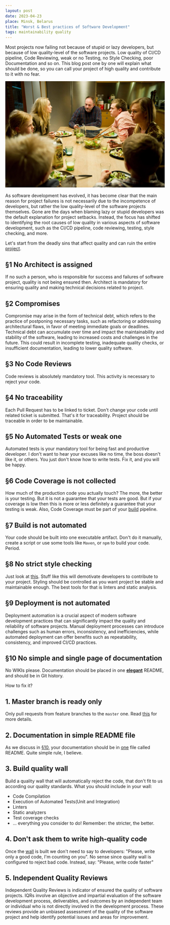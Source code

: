 ```yaml
---
layout: post
date: 2023-04-23
place: Minsk, Belarus
title: "Worst & Best practices of Software Development"
tags: maintainability quality
---
```


Most projects now failing not because of stupid or lazy developers, but because of low quality-level of the software
projects.
Low quality of CI/CD pipeline, Code Reviewing, weak or no Testing, no Style Checking, poor Documentation and so on.
This blog post one by one will explain what should be done, so you can call your project of high quality and contribute
to it with no fear.

<!--more-->

<img src="/images/2023/04/broen-dinner.png">

As software development has evolved, it has become clear that the main reason for project failures is not necessarily
due to the incompetence of developers, but rather the low quality-level of the software projects themselves.
Gone are the days when blaming lazy or stupid developers was the default explanation for project setbacks.
Instead, the focus has shifted to identifying the root causes of low quality in various aspects of software development,
such as the CI/CD pipeline, code reviewing, testing, style checking, and more.

Let's start from the deadly sins that affect quality and can ruin the
entire [project](https://h1alexbel.github.io/2023/01/21/maintainable-project-template.html).

## §1 No Architect is assigned

If no such a person, who is responsible for success and failures of software project, quality is not being ensured then.
Architect is mandatory for ensuring quality and making technical decisions related to project.

## §2 Compromises

Compromise may arise in the form of technical debt, which refers to the practice of postponing necessary tasks,
such as refactoring or addressing architectural flaws, in favor of meeting immediate goals or deadlines.
Technical debt can accumulate over time and impact the maintainability and stability of the software,
leading to increased costs and challenges in the future.
This could result in incomplete testing, inadequate quality checks,
or insufficient documentation, leading to lower quality software.

## §3 No Code Reviews

Code reviews is absolutely mandatory tool.
This activity is necessary to reject your code.

## §4 No traceability

Each Pull Request has to be linked to ticket.
Don't change your code until related ticket is submitted.
That's it for traceability.
Project should be traceable in order to be maintainable.

## §5 No Automated Tests or weak one

Automated tests is your mandatory tool for being fast and productive developer.
I don't want to hear your excuses like no time, the boss doesn't like it, or others.
You just don't know how to write tests.
Fix it, and you will be happy.

## §6 Code Coverage is not collected

How much of the production code you actually touch?
The more, the better is your testing.
But it is not a guarantee that your tests are good.
But if your coverage is low then this is more or less definitely a guarantee that your testing is weak.
Also, Code Coverage must be part of your [build](#7-build-is-not-automated) pipeline.

## §7 Build is not automated

Your code should be built into one executable artifact.
Don't do it manually, create a script or use some tools like `Maven`, or `npm` to build your code.
Period.

## §8 No strict style checking

Just look at [this](https://github.com/is/jsch/blob/master/src/main/java/com/jcraft/jsch/ChannelSession.java#L234-L263).
Stuff like this will demotivate developers to contribute to your project.
Styling should be controlled as you want project be stable and maintainable enough.
The best tools for that is linters and static analysis.

## §9 Deployment is not automated

Deployment automation is a crucial aspect of modern software development practices
that can significantly impact the quality and reliability of software projects.
Manual deployment processes can introduce challenges such as human errors, inconsistency,
and inefficiencies, while automated deployment can offer benefits such as repeatability, consistency,
and improved CI/CD practices.

## §10 No simple and single page of documentation

No WIKIs please.
Documentation should be placed in one [**elegant**](https://www.yegor256.com/2019/04/23/elegant-readme.html) README, and should be in Git history.

How to fix it?

## 1. Master branch is ready only

Only pull requests from feature branches to the `master` one.
Read [this](https://www.yegor256.com/2014/07/21/read-only-master-branch.html) for more details.

## 2. Documentation in simple README file

As we discuss in [§10](#10-no-simple-and-single-page-of-documentation),
your documentation should be in [one](https://www.youtube.com/watch?v=Qxvk9z0tEP8) file called README.
Quite simple rule, I believe.

## 3. Build quality wall

Build a quality wall that will automatically reject the code,
that don't fit to us according our quality standards.
What you should include in your wall:

- Code Compilation
- Execution of Automated Tests(Unit and Integration)
- Linters
- Static analyzers
- Test coverage checks
- ... everything you consider to do!
  Remember: the stricter, the better.

## 4. Don't ask them to write high-quality code

Once the [wall](#3-build-quality-wall) is built we don't need to say to developers:
"Please, write only a good code, I'm counting on you".
No sense since quality wall is configured to reject bad code.
Instead, say: "Please, write code faster"

## 5. Independent Quality Reviews

Independent Quality Reviews is indicator of ensured the quality of software projects.
IQRs involve an objective and impartial evaluation of the software development process, deliverables,
and outcomes by an independent team or individual who is not directly involved in the development process.
These reviews provide an unbiased assessment of the quality of the software project
and help identify potential issues and areas for improvement.
